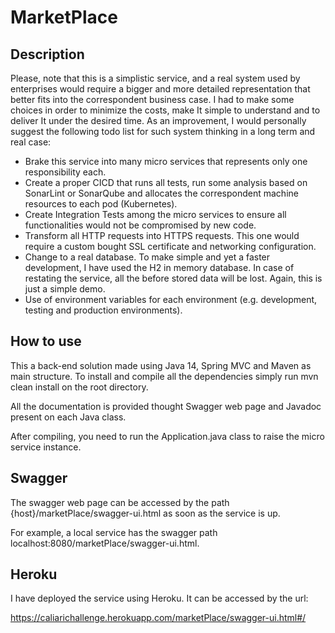# MarketPlace

## Description
Please, note that this is a simplistic service, and a real system used by enterprises would require a bigger and more detailed representation that better fits 
 into the correspondent business case. I had to make some choices in order to minimize the costs, make It simple to understand
  and to deliver It under the desired time. As an improvement, I would personally suggest the following todo list for such 
  system thinking in a long term and real case:

- Brake this service into many micro services that represents only one responsibility each. 
- Create a proper CICD that runs all tests, run some analysis based on SonarLint or SonarQube and allocates the correspondent
  machine resources to each pod (Kubernetes).
- Create Integration Tests among the micro services to ensure all functionalities would not be compromised by new code.
- Transform all HTTP requests into HTTPS requests. This one would require a custom bought SSL certificate and networking
  configuration.
- Change to a real database. To make simple and yet a faster development, I have used the H2 in memory database. 
  In case of restating the service, all the before stored data will be lost. Again, this is just a simple demo.
- Use of environment variables for each environment (e.g. development, testing and production environments).

## How to use
This a back-end solution made using Java 14, Spring MVC and Maven as main structure. To install and compile all
 the dependencies simply run mvn clean install on the root directory.
 
All the documentation is provided thought Swagger web page and Javadoc present on each Java class.

After compiling, you need to run the Application.java class to raise the micro service instance.

## Swagger
The swagger web page can be accessed by the path {host}/marketPlace/swagger-ui.html as soon as the service is up.

For example, a local service has the swagger path localhost:8080/marketPlace/swagger-ui.html.

## Heroku
I have deployed the service using Heroku. It can be accessed by the url: 

https://caliarichallenge.herokuapp.com/marketPlace/swagger-ui.html#/